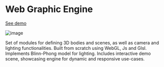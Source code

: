 # Web Graphic Engine

[See demo](https://n-zu.github.io/FIUBA_SG/tp/tp2/)

![image](https://github.com/n-zu/FIUBA_SG/assets/66538092/fbde1752-80c5-4ca5-bd49-9156fa16e080)

Set of modules for defining 3D bodies and scenes, as well as camera and lighting functionalities. Built
from scratch using WebGL, Js and Glsl. Implements Blinn-Phong model for lighting. Includes interactive
demo scene, showcasing engine for dynamic and responsive use-cases.
